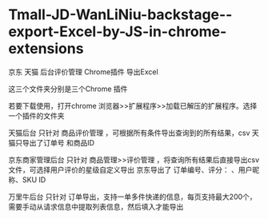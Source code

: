 # Tmall-JD-WanLiNiu-backstage--export-Excel-by-JS-in-chrome-extensions
京东 天猫 后台评价管理 Chrome插件 导出Excel

这三个文件夹分别是三个Chrome 插件

若要下载使用，打开chrome 浏览器>>扩展程序>>加载已解压的扩展程序。选择一个插件的文件夹

天猫后台 只针对 商品评价管理 ，可根据所有条件导出查询到的所有结果，csv
    天猫只导出了订单号 和商品ID

京东商家管理后台 只针对 商品管理>>评价管理 ，将查询所有结果后直接导出csv文件，可选择用户评价的星级自定义导出
    京东导出了  订单编号、评分： 、用户昵称、SKU ID

万里牛后台  只针对  订单导出，支持一单多件快递的信息，每页支持最大200个，需要手动从请求信息中提取列表信息，然后填入才能导出
